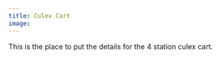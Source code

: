 ```yaml
---
title: Culex Cart
image:
---
```

This is the place to put the details for the 4 station culex cart.

